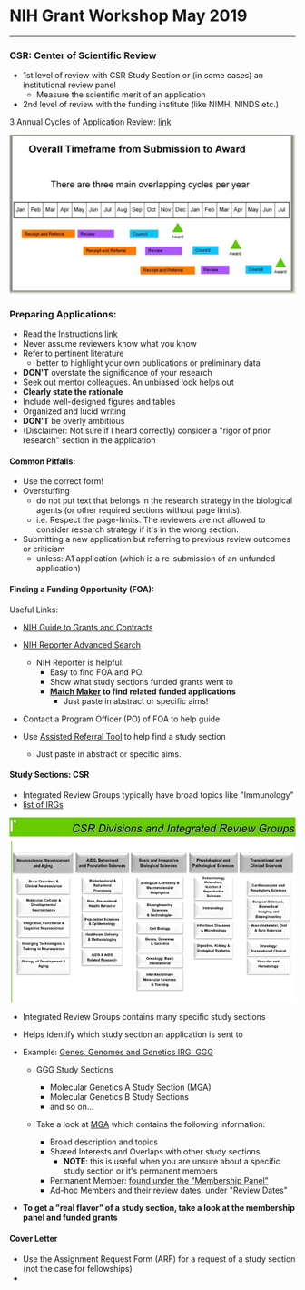 # NIH Grant Workshop May 2019
------------------------------

### CSR: Center of Scientific Review
 * 1st level of review with CSR Study Section or (in some cases) an institutional review panel
   * Measure the scientific merit of an application
 * 2nd level of review with the funding institute (like NIMH, NINDS etc.)

 3 Annual Cycles of Application Review: [link](https://grants.nih.gov/grants/how-to-apply-application-guide/due-dates-and-submission-policies/due-dates.htm)

 ![Annual Cycles](https://raw.githubusercontent.com/dantaki/presentations/master/notes/NIH%20Grant%20Workshop%20May%202019/Screenshot_2019-05-13_16-16-58.png)

### Preparing Applications:

 * Read the Instructions [link](https://grants.nih.gov/grants/how-to-apply-application-guide.html)
 * Never assume reviewers know what you know
 * Refer to pertinent literature
   * better to highlight your own publications or preliminary data
 * **DON'T** overstate the significance of your research
 * Seek out mentor colleagues. An unbiased look helps out
 * **Clearly state the rationale**
 * Include well-designed figures and tables
 * Organized and lucid writing
 * **DON'T** be overly ambitious 
 * (Disclaimer: Not sure if I heard correctly) consider a "rigor of prior research" section in the application

#### Common Pitfalls:

 * Use the correct form!
 * Overstuffing
   * do not put text that belongs in the research strategy in the biological agents (or other required sections without page limits).
   * i.e. Respect the page-limits. The reviewers are not allowed to consider research strategy if it's in the wrong section. 
 * Submitting a new application but referring to previous review outcomes or criticism
   * unless: A1 application (which is a re-submission of an unfunded application)

#### Finding a Funding Opportunity (FOA):

 Useful Links:

 * [NIH Guide to Grants and Contracts](https://grants.nih.gov/funding/searchguide/index.html#/)
 * [NIH Reporter Advanced Search](https://projectreporter.nih.gov/)
   * NIH Reporter is helpful:
     * Easy to find FOA and PO.
     * Show what study sections funded grants went to
     * **[Match Maker](https://projectreporter.nih.gov/reporter_matchmaker.cfm?source=RPCO&new=1) to find related funded applications**
       * Just paste in abstract or specific aims!

 * Contact a Program Officer (PO) of FOA to help guide 

 * Use [Assisted Referral Tool](https://art.csr.nih.gov/ART/) to help find a study section
   * Just paste in abstract or specific aims.

#### Study Sections: CSR

 * Integrated Review Groups typically have broad topics like "Immunology"
  * [list of IRGs](https://public.csr.nih.gov/StudySections/IntegratedReviewGroups)

![IRGs](https://raw.githubusercontent.com/dantaki/presentations/master/notes/NIH%20Grant%20Workshop%20May%202019/Screenshot_2019-05-13_16-39-15.png)

 * Integrated Review Groups contains many specific study sections
 * Helps identify which study section an application is sent to

 * Example: [Genes, Genomes and Genetics IRG: GGG](https://public.csr.nih.gov/StudySections/DBIB/GGG)
   * GGG Study Sections
     * Molecular Genetics A Study Section (MGA)
     * Molecular Genetics B Study Sections
     * and so on... 

   * Take a look at [MGA](https://public.csr.nih.gov/StudySections/DBIB/GGG/MGA) which contains the following information:
     * Broad description and topics
     * Shared Interests and Overlaps with other study sections
       * **NOTE**: this is useful when you are unsure about a specific study section or it's permanent members
     * Permanent Member: [found under the "Membership Panel"](https://public.era.nih.gov/pubroster/jsp/roster.jsp?CID=102586)
     * Ad-hoc Members and their review dates, under "Review Dates"

 * **To get a "real flavor" of a study section, take a look at the membership panel and funded grants**

#### Cover Letter

  * Use the Assignment Request Form (ARF) for a request of a study section (not the case for fellowships)
  * 
   



